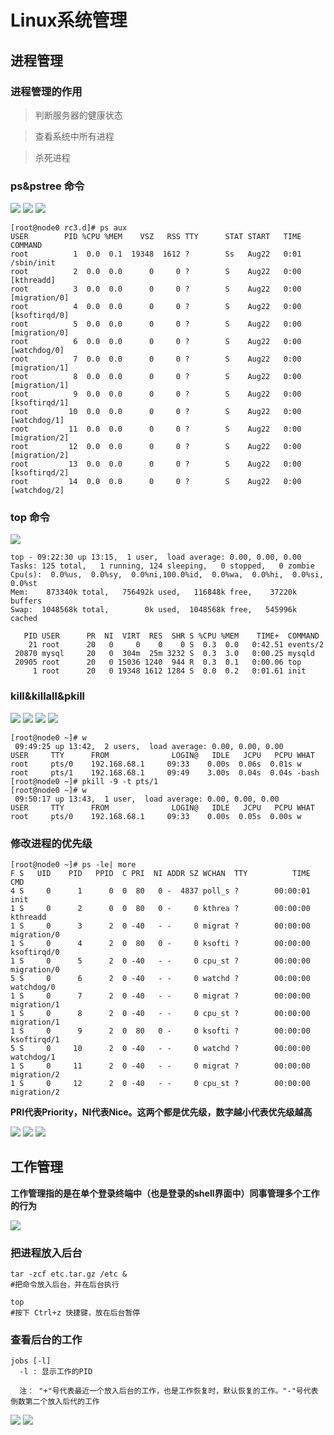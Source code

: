 # Linux系统管理

## 进程管理
### 进程管理的作用

> 判断服务器的健康状态

> 查看系统中所有进程

> 杀死进程


### ps&pstree 命令

![](Linux系统管理/2016-09-10_225549.jpg)
![](Linux系统管理/2016-09-10_225947.jpg)
![](Linux系统管理/2016-09-10_230344.jpg)

```
[root@node0 rc3.d]# ps aux
USER        PID %CPU %MEM    VSZ   RSS TTY      STAT START   TIME COMMAND
root          1  0.0  0.1  19348  1612 ?        Ss   Aug22   0:01 /sbin/init
root          2  0.0  0.0      0     0 ?        S    Aug22   0:00 [kthreadd]
root          3  0.0  0.0      0     0 ?        S    Aug22   0:00 [migration/0]
root          4  0.0  0.0      0     0 ?        S    Aug22   0:00 [ksoftirqd/0]
root          5  0.0  0.0      0     0 ?        S    Aug22   0:00 [migration/0]
root          6  0.0  0.0      0     0 ?        S    Aug22   0:00 [watchdog/0]
root          7  0.0  0.0      0     0 ?        S    Aug22   0:00 [migration/1]
root          8  0.0  0.0      0     0 ?        S    Aug22   0:00 [migration/1]
root          9  0.0  0.0      0     0 ?        S    Aug22   0:00 [ksoftirqd/1]
root         10  0.0  0.0      0     0 ?        S    Aug22   0:00 [watchdog/1]
root         11  0.0  0.0      0     0 ?        S    Aug22   0:00 [migration/2]
root         12  0.0  0.0      0     0 ?        S    Aug22   0:00 [migration/2]
root         13  0.0  0.0      0     0 ?        S    Aug22   0:00 [ksoftirqd/2]
root         14  0.0  0.0      0     0 ?        S    Aug22   0:00 [watchdog/2]
```


### top 命令

![](Linux系统管理/2016-09-10_231010.jpg)

```
top - 09:22:30 up 13:15,  1 user,  load average: 0.00, 0.00, 0.00
Tasks: 125 total,   1 running, 124 sleeping,   0 stopped,   0 zombie
Cpu(s):  0.0%us,  0.0%sy,  0.0%ni,100.0%id,  0.0%wa,  0.0%hi,  0.0%si,  0.0%st
Mem:    873340k total,   756492k used,   116848k free,    37220k buffers
Swap:  1048568k total,        0k used,  1048568k free,   545996k cached

   PID USER      PR  NI  VIRT  RES  SHR S %CPU %MEM    TIME+  COMMAND                                                                                  
    21 root      20   0     0    0    0 S  0.3  0.0   0:42.51 events/2                                                                                 
 20870 mysql     20   0  304m  25m 3232 S  0.3  3.0   0:00.25 mysqld                                                                                   
 20905 root      20   0 15036 1240  944 R  0.3  0.1   0:00.06 top                                                                                      
     1 root      20   0 19348 1612 1284 S  0.0  0.2   0:01.61 init           

```

### kill&killall&pkill


![](Linux系统管理/2016-09-11_230028.jpg)
![](Linux系统管理/2016-09-11_230042.jpg)
![](Linux系统管理/2016-09-11_225952.jpg)
![](Linux系统管理/2016-09-11_230009.jpg)

```
[root@node0 ~]# w
 09:49:25 up 13:42,  2 users,  load average: 0.00, 0.00, 0.00
USER     TTY      FROM              LOGIN@   IDLE   JCPU   PCPU WHAT
root     pts/0    192.168.68.1     09:33    0.00s  0.06s  0.01s w
root     pts/1    192.168.68.1     09:49    3.00s  0.04s  0.04s -bash
[root@node0 ~]# pkill -9 -t pts/1
[root@node0 ~]# w
 09:50:17 up 13:43,  1 user,  load average: 0.00, 0.00, 0.00
USER     TTY      FROM              LOGIN@   IDLE   JCPU   PCPU WHAT
root     pts/0    192.168.68.1     09:33    0.00s  0.05s  0.00s w
```

### 修改进程的优先级

```
[root@node0 ~]# ps -le| more
F S   UID    PID   PPID  C PRI  NI ADDR SZ WCHAN  TTY          TIME CMD
4 S     0      1      0  0  80   0 -  4837 poll_s ?        00:00:01 init
1 S     0      2      0  0  80   0 -     0 kthrea ?        00:00:00 kthreadd
1 S     0      3      2  0 -40   - -     0 migrat ?        00:00:00 migration/0
1 S     0      4      2  0  80   0 -     0 ksofti ?        00:00:00 ksoftirqd/0
1 S     0      5      2  0 -40   - -     0 cpu_st ?        00:00:00 migration/0
5 S     0      6      2  0 -40   - -     0 watchd ?        00:00:00 watchdog/0
1 S     0      7      2  0 -40   - -     0 migrat ?        00:00:00 migration/1
1 S     0      8      2  0 -40   - -     0 cpu_st ?        00:00:00 migration/1
1 S     0      9      2  0  80   0 -     0 ksofti ?        00:00:00 ksoftirqd/1
5 S     0     10      2  0 -40   - -     0 watchd ?        00:00:00 watchdog/1
1 S     0     11      2  0 -40   - -     0 migrat ?        00:00:00 migration/2
1 S     0     12      2  0 -40   - -     0 cpu_st ?        00:00:00 migration/2
```

**PRI代表Priority，NI代表Nice。这两个都是优先级，数字越小代表优先级越高**

![](Linux系统管理/2016-09-11_231227.jpg)
![](Linux系统管理/2016-09-11_231409.jpg)
![](Linux系统管理/2016-09-11_231522.jpg)


## 工作管理

**工作管理指的是在单个登录终端中（也是登录的shell界面中）同事管理多个工作的行为**

![](Linux系统管理/2016-09-11_231943.jpg)

### 把进程放入后台
```
tar -zcf etc.tar.gz /etc &
#把命令放入后台，并在后台执行

top
#按下 Ctrl+z 快捷键，放在后台暂停
```

### 查看后台的工作
```
jobs [-l]
  -l : 显示工作的PID

  注： "+"号代表最近一个放入后台的工作，也是工作恢复时，默认恢复的工作。"-"号代表倒数第二个放入后代的工作

```
![](Linux系统管理/2016-09-11_233227.jpg)
![](Linux系统管理/2016-09-11_233319.jpg)
